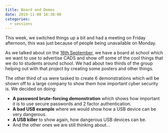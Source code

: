 ```yaml
---
title: Board and Demos
date: 2019-11-08 16:30:00
categories:
  - sessions
---
```

This week, we switched things up a bit and had a meeting on Friday afternoon, this was just because of people being unavailable on Monday.

As we talked about on the [16th September](/2019/09/16/board/), we have a board at school which we want to use to advertise CADS and show off some of the cool things that we do to students around school. We had about two thirds of the group helping out with that project by creating some posters and other things.

The other third of us were tasked to create 6 demonstrations which will be shown off to a large company to show them how important cyber security is. We decided on doing:

- **A password brute-forcing demonstration** which shows how important it is to use secure passwords and 2 factor authentication.
- **A bad USB example** where we would show how a USB device can be very dangerous.
- **A USB killer** to show again, how dangerous USB devices can be.
- And the other ones we are still thinking about...